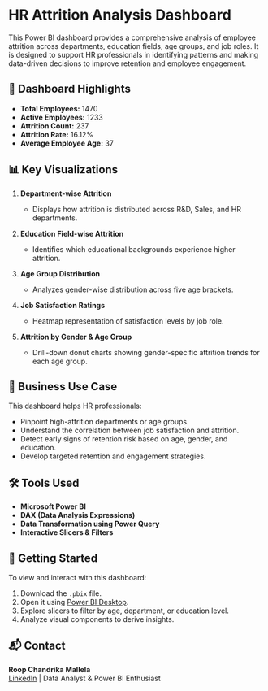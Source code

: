 # HR Attrition Analysis Dashboard

This Power BI dashboard provides a comprehensive analysis of employee attrition across departments, education fields, age groups, and job roles. It is designed to support HR professionals in identifying patterns and making data-driven decisions to improve retention and employee engagement.

## 📌 Dashboard Highlights

- **Total Employees:** 1470  
- **Active Employees:** 1233  
- **Attrition Count:** 237  
- **Attrition Rate:** 16.12%  
- **Average Employee Age:** 37

## 📊 Key Visualizations

1. **Department-wise Attrition**
   - Displays how attrition is distributed across R&D, Sales, and HR departments.

2. **Education Field-wise Attrition**
   - Identifies which educational backgrounds experience higher attrition.

3. **Age Group Distribution**
   - Analyzes gender-wise distribution across five age brackets.

4. **Job Satisfaction Ratings**
   - Heatmap representation of satisfaction levels by job role.

5. **Attrition by Gender & Age Group**
   - Drill-down donut charts showing gender-specific attrition trends for each age group.

## 🎯 Business Use Case

This dashboard helps HR professionals:
- Pinpoint high-attrition departments or age groups.
- Understand the correlation between job satisfaction and attrition.
- Detect early signs of retention risk based on age, gender, and education.
- Develop targeted retention and engagement strategies.

## 🛠 Tools Used

- **Microsoft Power BI**
- **DAX (Data Analysis Expressions)**
- **Data Transformation using Power Query**
- **Interactive Slicers & Filters**

## 🚀 Getting Started

To view and interact with this dashboard:

1. Download the `.pbix` file.
2. Open it using [Power BI Desktop](https://powerbi.microsoft.com/desktop/).
3. Explore slicers to filter by age, department, or education level.
4. Analyze visual components to derive insights.

## 📬 Contact

**Roop Chandrika Mallela**  
[LinkedIn](https://www.linkedin.com/in/roopchandrika) | Data Analyst & Power BI Enthusiast
